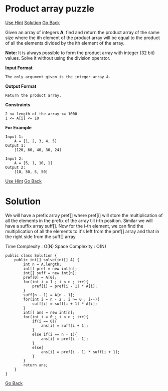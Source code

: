 #  Product array puzzle

[Use Hint](https://www.scaler.com/academy/mentee-dashboard/class/25455/homework/problems/4103/hints?navref=cl_pb_nv_tb)
[Solution](#Solution)
[Go Back](https://github.com/sahoog2/Preparation_Notes/blob/main/DSA/Array/2%20Problems.md)



Given an array of integers  **A**, find and return the product array of the same size where the ith  element of the product array will be equal to the product of all the elements divided by the ith  element of the array.

**Note:**  It is always possible to form the product array with integer (32 bit) values. Solve it without using the division operator.

  
**Input Format**

```
The only argument given is the integer array A.

```

**Output Format**

```
Return the product array.

```

**Constraints**

```
2 <= length of the array <= 1000
1 <= A[i] <= 10

```

**For Example**

```
Input 1:
    A = [1, 2, 3, 4, 5]
Output 1:
    [120, 60, 40, 30, 24]

Input 2:
    A = [5, 1, 10, 1]
Output 2:
    [10, 50, 5, 50]

```


[Use Hint](https://www.scaler.com/academy/mentee-dashboard/class/25455/homework/problems/4103/hints?navref=cl_pb_nv_tb)
[Go Back](https://github.com/sahoog2/Preparation_Notes/blob/main/DSA/Array/2%20Problems.md)

# Solution

We will have a prefix array pref[] where pref[i] will store the 
multiplication of all the elements in the prefix of the array till
i-th position. Similar we will have a suffix array suff[].
Now for the i-th element, we can find the multiplication of all the 
elements to it's left from the pref[] array and that in the right side from the suff[] array

Time Complexity : O(N)
Space Complexity : O(N)

```
public class Solution {
    public int[] solve(int[] A) {
        int n = A.length;
        int[] pref = new int[n];
        int[] suff = new int[n];
        pref[0] = A[0];
        for(int i = 1 ; i < n ; i++){
            pref[i] = pref[i - 1] * A[i];
        }
        suff[n - 1] = A[n - 1];
        for(int i = n - 2 ; i >= 0 ; i--){
            suff[i] = suff[i + 1] * A[i];
        }
        int[] ans = new int[n];
        for(int i = 0 ; i < n ; i++){
            if(i == 0){
                ans[i] = suff[i + 1];
            }
            else if(i == n - 1){
                ans[i] = pref[i - 1];
            }
            else{
                ans[i] = pref[i - 1] * suff[i + 1];
            }
        }
        return ans;
    }
}
```

[Go Back](https://github.com/sahoog2/Preparation_Notes/blob/main/DSA/Array/2%20Problems.md)
